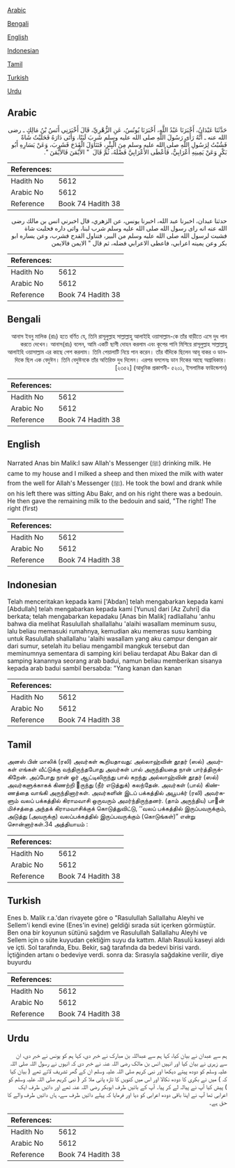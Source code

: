 [Arabic](#arabic)

[Bengali](#bengali)

[English](#english)

[Indonesian](#indonesian)

[Tamil](#tamil)

[Turkish](#turkish)

[Urdu](#urdu)

## Arabic


<div dir="rtl" lang="ar" style={{fontSize:'larger',backgroundColor:'#f8f9fa',padding:20}}>
حَدَّثَنَا عَبْدَانُ، أَخْبَرَنَا عَبْدُ اللَّهِ، أَخْبَرَنَا يُونُسُ، عَنِ الزُّهْرِيِّ، قَالَ أَخْبَرَنِي أَنَسُ بْنُ مَالِكٍ ـ رضى الله عنه ـ أَنَّهُ رَأَى رَسُولَ اللَّهِ صلى الله عليه وسلم شَرِبَ لَبَنًا، وَأَتَى دَارَهُ فَحَلَبْتُ شَاةً فَشُبْتُ لِرَسُولِ اللَّهِ صلى الله عليه وسلم مِنَ الْبِئْرِ، فَتَنَاوَلَ الْقَدَحَ فَشَرِبَ، وَعَنْ يَسَارِهِ أَبُو بَكْرٍ وَعَنْ يَمِينِهِ أَعْرَابِيٌّ، فَأَعْطَى الأَعْرَابِيَّ فَضْلَهُ، ثُمَّ قَالَ ‏ "‏ الأَيْمَنَ فَالأَيْمَنَ ‏"‏‏.‏
</div>
<div style={{backgroundColor:'#f8f9fa',padding:20, marginBottom: 10}}><table> <thead> <tr> <th>References:</th> <th></th> </tr> </thead> <tbody><tr><td>Hadith No</td><td>5612</td></tr><tr><td>Arabic No</td><td>5612</td></tr><tr><td>Reference</td><td>Book 74 Hadith 38</td></tr></tbody></table></div>


<div dir="rtl" lang="ar" style={{fontSize:'larger',backgroundColor:'#f8f9fa',padding:20}}>
حدثنا عبدان، اخبرنا عبد الله، اخبرنا يونس، عن الزهري، قال اخبرني انس بن مالك رضى الله عنه انه راى رسول الله صلى الله عليه وسلم شرب لبنا، واتى داره فحلبت شاة فشبت لرسول الله صلى الله عليه وسلم من البير، فتناول القدح فشرب، وعن يساره ابو بكر وعن يمينه اعرابي، فاعطى الاعرابي فضله، ثم قال " الايمن فالايمن
</div>
<div style={{backgroundColor:'#f8f9fa',padding:20, marginBottom: 10}}><table> <thead> <tr> <th>References:</th> <th></th> </tr> </thead> <tbody><tr><td>Hadith No</td><td>5612</td></tr><tr><td>Arabic No</td><td>5612</td></tr><tr><td>Reference</td><td>Book 74 Hadith 38</td></tr></tbody></table></div>

## Bengali


<div dir="rtl" lang="bn" style={{fontSize:'larger',backgroundColor:'#f8f9fa',padding:20}}>
আনাস ইবনু মালিক (রাঃ) হতে বর্ণিত যে, তিনি রাসূলুল্লাহ সাল্লাল্লাহু আলাইহি ওয়াসাল্লাম-কে তাঁর বাড়ীতে এসে দুধ পান করতে দেখেন। আনাস(রাঃ) বলেন, আমি একটি ছাগী দোহন করলাম এবং কূপের পানি মিশিয়ে রাসূলুল্লাহ সাল্লাল্লাহু আলাইহি ওয়াসাল্লাম এর কাছে পেশ করলাম। তিনি পেয়ালাটি নিয়ে পান করেন। তাঁর বাঁদিকে ছিলেন আবূ বাকর ও ডানদিকে ছিল এক বেদুঈন। তিনি বেদুঈনকে তাঁর অতিরিক্ত দুধ দিলেন। এরপর বললেনঃ ডান দিকের আছে অগ্রাধিকার। [২৩৫২] (আধুনিক প্রকাশনী- ৫২০১, ইসলামিক ফাউন্ডেশন)
</div>
<div style={{backgroundColor:'#f8f9fa',padding:20, marginBottom: 10}}><table> <thead> <tr> <th>References:</th> <th></th> </tr> </thead> <tbody><tr><td>Hadith No</td><td>5612</td></tr><tr><td>Arabic No</td><td>5612</td></tr><tr><td>Reference</td><td>Book 74 Hadith 38</td></tr></tbody></table></div>

## English


<div dir="ltr" lang="en" style={{fontSize:'larger',backgroundColor:'#f8f9fa',padding:20}}>
Narrated Anas bin Malik:I saw Allah's Messenger (ﷺ) drinking milk. He came to my house and I milked a sheep and then mixed the milk with water from the well for Allah's Messenger (ﷺ). He took the bowl and drank while on his left there was sitting Abu Bakr, and on his right there was a bedouin. He then gave the remaining milk to the bedouin and said, "The right! The right (first)
</div>
<div style={{backgroundColor:'#f8f9fa',padding:20, marginBottom: 10}}><table> <thead> <tr> <th>References:</th> <th></th> </tr> </thead> <tbody><tr><td>Hadith No</td><td>5612</td></tr><tr><td>Arabic No</td><td>5612</td></tr><tr><td>Reference</td><td>Book 74 Hadith 38</td></tr></tbody></table></div>

## Indonesian


<div dir="ltr" lang="id" style={{fontSize:'larger',backgroundColor:'#f8f9fa',padding:20}}>
Telah menceritakan kepada kami ['Abdan] telah mengabarkan kepada kami [Abdullah] telah mengabarkan kepada kami [Yunus] dari [Az Zuhri] dia berkata; telah mengabarkan kepadaku [Anas bin Malik] radliallahu 'anhu bahwa dia melihat Rasulullah shallallahu 'alaihi wasallam meminum susu, lalu beliau memasuki rumahnya, kemudian aku memeras susu kambing untuk Rasulullah shallallahu 'alaihi wasallam yang aku campur dengan air dari sumur, setelah itu beliau mengambil mangkuk tersebut dan meminumnya sementara di samping kiri beliau terdapat Abu Bakar dan di samping kanannya seorang arab badui, namun beliau memberikan sisanya kepada arab badui sambil bersabda: "Yang kanan dan kanan
</div>
<div style={{backgroundColor:'#f8f9fa',padding:20, marginBottom: 10}}><table> <thead> <tr> <th>References:</th> <th></th> </tr> </thead> <tbody><tr><td>Hadith No</td><td>5612</td></tr><tr><td>Arabic No</td><td>5612</td></tr><tr><td>Reference</td><td>Book 74 Hadith 38</td></tr></tbody></table></div>

## Tamil


<div dir="ltr" lang="ta" style={{fontSize:'larger',backgroundColor:'#f8f9fa',padding:20}}>
அனஸ் பின் மாலிக் (ரலி) அவர்கள் கூறியதாவது: அல்லாஹ்வின் தூதர் (ஸல்) அவர்கள் எங்கள் வீட்டுக்கு வந்திருந்தபோது அவர்கள் பால் அருந்தியதை நான் பார்த்திருக்கிறேன். அப்போது நான் ஓர் ஆட்டிலிருந்து பால் கறந்து அல்லாஹ்வின் தூதர் (ஸல்) அவர்களுக்காகக் கிணற்றி ருந்து (நீர் எடுத்துக்) கலந்தேன். அவர்கள் (பால்) கிண்ணத்தை வாங்கி அருந்தினார்கள். அவர்களின் இடப் பக்கத்தில் அபூபக்ர் (ரலி) அவர்களும் வலப் பக்கத்தில் கிராமவாசி ஒருவரும் அமர்ந்திருந்தனர். (தாம் அருந்திய) பான் மிச்சத்தை அந்தக் கிராமவாசிக்குக் கொடுத்துவிட்டு, ‘‘வலப் பக்கத்தில் இருப்பவருக்கும், அடுத்து (அவருக்கு) வலப்பக்கத்தில் இருப்பவருக்கும் (கொடுங்கள்)” என்று சொன்னார்கள்.34 அத்தியாயம் :
</div>
<div style={{backgroundColor:'#f8f9fa',padding:20, marginBottom: 10}}><table> <thead> <tr> <th>References:</th> <th></th> </tr> </thead> <tbody><tr><td>Hadith No</td><td>5612</td></tr><tr><td>Arabic No</td><td>5612</td></tr><tr><td>Reference</td><td>Book 74 Hadith 38</td></tr></tbody></table></div>

## Turkish


<div dir="ltr" lang="tr" style={{fontSize:'larger',backgroundColor:'#f8f9fa',padding:20}}>
Enes b. Malik r.a.'dan rivayete göre o "Rasulullah Sallallahu Aleyhi ve Sellem'i kendi evine (Enes'in evine) geldiği sırada süt içerken görmüştür. Ben ona bir koyunun sütünü sağdım ve Rasulullah Sallallahu Aleyhi ve Sellem için o süte kuyudan çektiğim suyu da kattım. Allah Rasulü kaseyi aldı ve içti. Sol tarafında, Ebu. Bekir, sağ tarafında da bedevi birisi vardı. İçtiğinden artanı o bedeviye verdi. sonra da: Sırasıyla sağdakine verilir, diye buyurdu
</div>
<div style={{backgroundColor:'#f8f9fa',padding:20, marginBottom: 10}}><table> <thead> <tr> <th>References:</th> <th></th> </tr> </thead> <tbody><tr><td>Hadith No</td><td>5612</td></tr><tr><td>Arabic No</td><td>5612</td></tr><tr><td>Reference</td><td>Book 74 Hadith 38</td></tr></tbody></table></div>

## Urdu


<div dir="rtl" lang="ur" style={{fontSize:'larger',backgroundColor:'#f8f9fa',padding:20}}>
ہم سے عبدان نے بیان کیا، کہا ہم سے عبداللہ بن مبارک نے خبر دی، کہا ہم کو یونس نے خبر دی، ان سے زہری نے بیان کیا اور انہیں انس بن مالک رضی اللہ عنہ نے خبر دی کہ انہوں نے رسول اللہ صلی اللہ علیہ وسلم کو دودھ پیتے دیکھا اور نبی کریم صلی اللہ علیہ وسلم ان کے گھر تشریف لائے تھے ( بیان کیا کہ ) میں نے بکری کا دودھ نکالا اور اس میں کنویں کا تازہ پانی ملا کر ( نبی کریم صلی اللہ علیہ وسلم کو ) پیش کیا آپ نے پیالہ لے کر پیا۔ آپ کے بائیں طرف ابوبکر رضی اللہ عنہ تھے اور دائیں طرف ایک اعرابی تھا آپ نے اپنا باقی دودھ اعرابی کو دیا اور فرمایا کہ پہلے دائیں طرف سے، ہاں دائیں طرف والے کا حق ہے۔
</div>
<div style={{backgroundColor:'#f8f9fa',padding:20, marginBottom: 10}}><table> <thead> <tr> <th>References:</th> <th></th> </tr> </thead> <tbody><tr><td>Hadith No</td><td>5612</td></tr><tr><td>Arabic No</td><td>5612</td></tr><tr><td>Reference</td><td>Book 74 Hadith 38</td></tr></tbody></table></div>